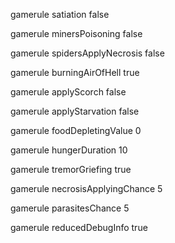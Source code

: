 gamerule satiation false

gamerule minersPoisoning false

gamerule spidersApplyNecrosis false

gamerule burningAirOfHell true

gamerule applyScorch false

gamerule applyStarvation false

gamerule foodDepletingValue 0

gamerule hungerDuration 10

gamerule tremorGriefing true

gamerule necrosisApplyingChance 5

gamerule parasitesChance 5

gamerule reducedDebugInfo true
